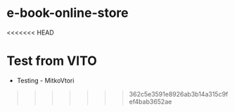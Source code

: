 # e-book-online-store
<<<<<<< HEAD

Test from VITO
=======
- Testing - MitkoVtori
>>>>>>> 362c5e3591e8926ab3b14a315c9fef4bab3652ae

